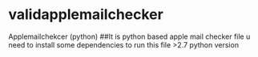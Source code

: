 # validapplemailchecker
Applemailchekcer (python)
##It is python based apple mail checker file u need to install some dependencies to run this file >2.7 python version
